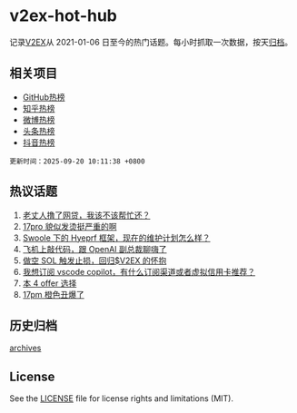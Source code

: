 # v2ex-hot-hub

 记录[V2EX](https://www.v2ex.com/)从 2021-01-06 日至今的热门话题。每小时抓取一次数据，按天[归档](archives)。
 
 ## 相关项目

- [GitHub热榜](https://github.com/snaildev/github-hot-hub)
- [知乎热榜](https://github.com/snaildev/zhihu-hot-hub)
- [微博热榜](https://github.com/snaildev/weibo-hot-hub)
- [头条热榜](https://github.com/snaildev/toutiao-hot-hub)
- [抖音热榜](https://github.com/snaildev/douyin-hot-hub)


 `更新时间：2025-09-20 10:11:38 +0800`

## 热议话题

1. [老丈人撸了网贷，我该不该帮忙还？](https://www.v2ex.com/t/1160533)
1. [17pro 貌似发烫挺严重的啊](https://www.v2ex.com/t/1160427)
1. [Swoole 下的 Hyeprf 框架，现在的维护计划怎么样？](https://www.v2ex.com/t/1160488)
1. [飞机上敲代码，跟 OpenAI 副总裁聊嗨了](https://www.v2ex.com/t/1160548)
1. [做空 SOL 触发止损，回归$V2EX 的怀抱](https://www.v2ex.com/t/1160436)
1. [我想订阅 vscode copilot，有什么订阅渠道或者虚拟信用卡推荐？](https://www.v2ex.com/t/1160452)
1. [本 4 offer 选择](https://www.v2ex.com/t/1160423)
1. [17pm 橙色丑爆了](https://www.v2ex.com/t/1160526)

## 历史归档

[archives](archives)

## License

See the [LICENSE](LICENSE) file for license rights and limitations (MIT).

